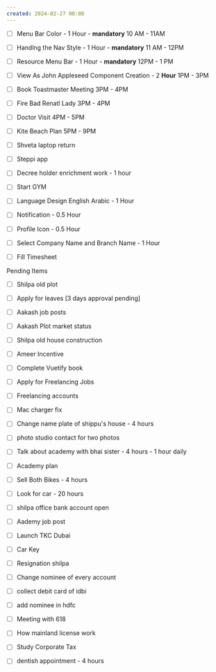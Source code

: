 ```yaml
---
created: 2024-02-27 00:08
---
```

- [ ] Menu Bar Color - 1 Hour - **mandatory** 10 AM - 11AM
- [ ] Handlng the Nav Style - 1 Hour - **mandatory** 11 AM - 12PM
- [ ] Resource Menu Bar - 1 Hour - **mandatory** 12PM - 1 PM
- [ ] View As John Appleseed Component Creation -  2 **Hour**  1PM - 3PM
- [ ] Book Toastmaster Meeting 3PM - 4PM 
- [ ] Fire Bad Renatl Lady 3PM - 4PM 
- [ ] Doctor Visit 4PM - 5PM 
- [ ] Kite Beach Plan 5PM - 9PM 

- [ ] Shveta laptop return
- [ ] Steppi app
- [ ] Decree holder enrichment work - 1 hour
- [ ] Start GYM
- [ ] Language Design English Arabic - 1 Hour
- [ ] Notification - 0.5 Hour
- [ ] Profile Icon - 0.5 Hour
- [ ] Select Company Name and Branch Name -  1 Hour
- [ ] Fill Timesheet



Pending Items

- [ ] Shilpa old plot 
- [ ] Apply for leaves [3 days approval pending]
- [ ] Aakash job posts
- [ ] Aakash Plot market status
- [ ] Shilpa old house construction
- [ ] Ameer Incentive
- [ ] Complete Vuetify book
- [ ] Apply for Freelancing Jobs
- [ ] Freelancing accounts
- [ ] Mac charger fix
- [ ] Change name plate of shippu's house - 4 hours
- [ ] photo studio contact for two photos
- [ ] Talk about academy with bhai sister - 4 hours - 1 hour daily
- [ ] Academy plan 
- [ ] Sell Both Bikes - 4 hours
- [ ] Look for car - 20 hours
- [ ] shilpa office bank account open
- [ ] Aademy job post
- [ ] Launch TKC Dubai
- [ ] Car Key 
- [ ] Resignation shilpa
- [ ] Change nominee of every account
- [ ] collect debit card of idbi
- [ ] add nominee in hdfc 
- [ ] Meeting with 618
- [ ] How mainland license work
- [ ] Study Corporate Tax
- [ ] dentish appointment - 4 hours


```tasks

```